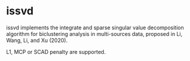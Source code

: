 # issvd
issvd implements the integrate and sparse singular value decomposition algorithm for biclustering analysis in multi-sources data, 
proposed in Li, Wang, Li, and Xu (2020).

L1, MCP or SCAD penalty are supported.


